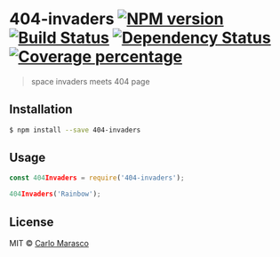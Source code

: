 # 404-invaders [![NPM version][npm-image]][npm-url] [![Build Status][travis-image]][travis-url] [![Dependency Status][daviddm-image]][daviddm-url] [![Coverage percentage][coveralls-image]][coveralls-url]
> space invaders meets 404 page

## Installation

```sh
$ npm install --save 404-invaders
```

## Usage

```js
const 404Invaders = require('404-invaders');

404Invaders('Rainbow');
```
## License

MIT © [Carlo Marasco](http://charlos.co.uk)


[npm-image]: https://badge.fury.io/js/404-invaders.svg
[npm-url]: https://npmjs.org/package/404-invaders
[travis-image]: https://travis-ci.com/mexitalian/404-invaders.svg?branch=master
[travis-url]: https://travis-ci.com/mexitalian/404-invaders
[daviddm-image]: https://david-dm.org/mexitalian/404-invaders.svg?theme=shields.io
[daviddm-url]: https://david-dm.org/mexitalian/404-invaders
[coveralls-image]: https://coveralls.io/repos/mexitalian/404-invaders/badge.svg
[coveralls-url]: https://coveralls.io/r/mexitalian/404-invaders
